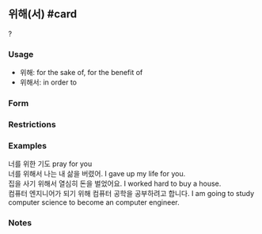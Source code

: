 ## 위해(서) #card
?
### Usage
- 위해: for the sake of, for the benefit of
- 위해서: in order to

### Form
### Restrictions
### Examples
너를 위한 기도 pray for you  
너를 위해서 나는 내 삶을 버렸어. I gave up my life for you.  
집을 사기 위해서 열심히 돈을 벌었어요. I worked hard to buy a house.  
컴퓨터 엔지니어가 되기 위해 컴퓨터 공학을 공부하려고 합니다. I am going to study computer science to become an computer engineer.
### Notes
